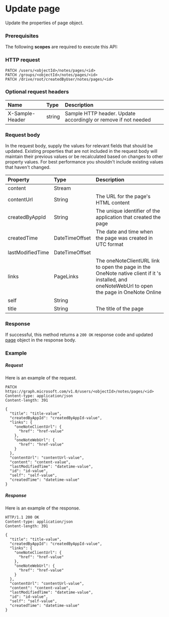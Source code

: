 # Update page

Update the properties of page object.
### Prerequisites
The following **scopes** are required to execute this API: 
### HTTP request
<!-- { "blockType": "ignored" } -->
```http
PATCH /users/<objectId>/notes/pages/<id>
PATCH /groups/<objectId>/notes/pages/<id>
PATCH /drive/root/createdByUser/notes/pages/<id>
```
### Optional request headers
| Name       | Type | Description|
|:-----------|:------|:----------|
| X-Sample-Header  | string  | Sample HTTP header. Update accordingly or remove if not needed|

### Request body
In the request body, supply the values for relevant fields that should be updated. Existing properties that are not included in the request body will maintain their previous values or be recalculated based on changes to other property values. For best performance you shouldn't include existing values that haven't changed.

| Property	   | Type	|Description|
|:---------------|:--------|:----------|
|content|Stream||
|contentUrl|String|The URL for the page's HTML content |
|createdByAppId|String|The unique identifier of the application that created the page |
|createdTime|DateTimeOffset|The date and time when the page was created in UTC format |
|lastModifiedTime|DateTimeOffset||
|links|PageLinks|The oneNoteClientURL link to open the page in the OneNote native client if it 's installed, and oneNoteWebUrl to open the page in OneNote Online|
|self|String||
|title|String|The title of the page |

### Response
If successful, this method returns a `200 OK` response code and updated [page](../resources/page.md) object in the response body.
### Example
##### Request
Here is an example of the request.
<!-- {
  "blockType": "request",
  "name": "update_page"
}-->
```http
PATCH https://graph.microsoft.com/v1.0/users/<objectId>/notes/pages/<id>
Content-type: application/json
Content-length: 391

{
  "title": "title-value",
  "createdByAppId": "createdByAppId-value",
  "links": {
    "oneNoteClientUrl": {
      "href": "href-value"
    },
    "oneNoteWebUrl": {
      "href": "href-value"
    }
  },
  "contentUrl": "contentUrl-value",
  "content": "content-value",
  "lastModifiedTime": "datetime-value",
  "id": "id-value",
  "self": "self-value",
  "createdTime": "datetime-value"
}
```
##### Response
Here is an example of the response.
<!-- {
  "blockType": "response",
  "truncated": false,
  "@odata.type": "microsoft.graph.page"
} -->
```http
HTTP/1.1 200 OK
Content-type: application/json
Content-length: 391

{
  "title": "title-value",
  "createdByAppId": "createdByAppId-value",
  "links": {
    "oneNoteClientUrl": {
      "href": "href-value"
    },
    "oneNoteWebUrl": {
      "href": "href-value"
    }
  },
  "contentUrl": "contentUrl-value",
  "content": "content-value",
  "lastModifiedTime": "datetime-value",
  "id": "id-value",
  "self": "self-value",
  "createdTime": "datetime-value"
}
```

<!-- uuid: 8fcb5dbc-d5aa-4681-8e31-b001d5168d79
2015-10-25 14:57:30 UTC -->
<!-- {
  "type": "#page.annotation",
  "description": "Update page",
  "keywords": "",
  "section": "documentation",
  "tocPath": ""
}-->